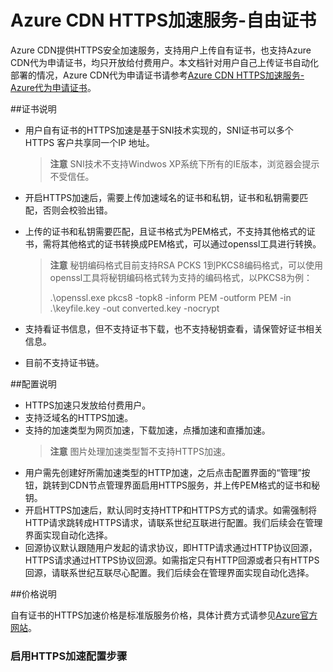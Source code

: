 # Azure CDN HTTPS加速服务-自由证书

Azure CDN提供HTTPS安全加速服务，支持用户上传自有证书，也支持Azure CDN代为申请证书，均只开放给付费用户。本文档针对用户自己上传证书自动化部署的情况，Azure CDN代为申请证书请参考[Azure CDN HTTPS加速服务-Azure代为申请证书](https://www.azure.cn/documentation/articles/cdn-https-how-to/)。

##证书说明

- 用户自有证书的HTTPS加速是基于SNI技术实现的，SNI证书可以多个HTTPS 客户共享同一个IP 地址。
    >**注意** SNI技术不支持Windwos XP系统下所有的IE版本，浏览器会提示不受信任。

- 开启HTTPS加速后，需要上传加速域名的证书和私钥，证书和私钥需要匹配，否则会校验出错。

- 上传的证书和私钥需要匹配，且证书格式为PEM格式，不支持其他格式的证书，需将其他格式的证书转换成PEM格式，可以通过openssl工具进行转换。
    >**注意** 
    >秘钥编码格式目前支持RSA PCKS 1到PKCS8编码格式，可以使用openssl工具将秘钥编码格式转为支持的编码格式，以PKCS8为例：
    >
    >.\openssl.exe pkcs8 -topk8 -inform PEM -outform PEM -in .\keyfile.key -out converted.key -nocrypt

- 支持看证书信息，但不支持证书下载，也不支持秘钥查看，请保管好证书相关信息。
- 目前不支持证书链。

##配置说明

- HTTPS加速只发放给付费用户。
- 支持泛域名的HTTPS加速。
- 支持的加速类型为网页加速，下载加速，点播加速和直播加速。
     >**注意** 图片处理加速类型暂不支持HTTPS加速。
- 用户需先创建好所需加速类型的HTTP加速，之后点击配置界面的“管理”按钮，跳转到CDN节点管理界面启用HTTPS服务，并上传PEM格式的证书和秘钥。
- 开启HTTPS加速后，默认同时支持HTTP和HTTPS方式的请求。如需强制将HTTP请求跳转成HTTPS请求，请联系世纪互联进行配置。我们后续会在管理界面实现自动化选择。
- 回源协议默认跟随用户发起的请求协议，即HTTP请求通过HTTP协议回源，HTTPS请求通过HTTPS协议回源。如需指定只有HTTP回源或者只有HTTPS回源，请联系世纪互联尽心配置。我们后续会在管理界面实现自动化选择。


##价格说明

自有证书的HTTPS加速价格是标准版服务价格，具体计费方式请参见[Azure官方网站](https://www.azure.cn/pricing/details/cdn/)。

### 启用HTTPS加速配置步骤

